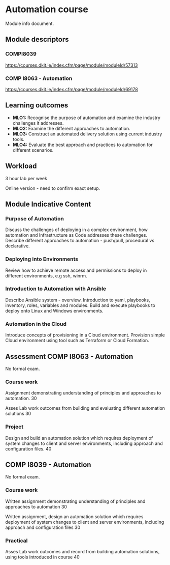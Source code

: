 # Automation course

Module info document.

## Module descriptors

### COMPI8039

https://courses.dkit.ie/index.cfm/page/module/moduleId/57313

### COMP I8063 - Automation

https://courses.dkit.ie/index.cfm/page/module/moduleId/69178

## Learning outcomes

- **MLO1:** Recognise the purpose of automation and examine the industry challenges it addresses.
- **MLO2:** Examine the different approaches to automation.
- **MLO3:** Construct an automated delivery solution using current industry tools.
- **MLO4:** Evaluate the best approach and practices to automation for different scenarios.


## Workload

3 hour lab per week

Online version - need to confirm exact setup. 


## Module Indicative Content

### Purpose of Automation

Discuss the challenges of deploying in a complex environment, how automation and Infrastructure as Code addresses these challenges.
Describe different approaches to automation - push/pull, procedural vs declarative.

### Deploying into Environments

Review how to achieve remote access and permissions to deploy in different environments, e.g ssh, winrm.

### Introduction to Automation with Ansible

Describe Ansible system - overview. Introduction to yaml, playbooks, inventory, roles, variables and modules.
Build and execute playbooks to deploy onto Linux and Windows environments.

### Automation in the Cloud

Introduce concepts of provisioning in a Cloud environment.
Provision simple Cloud environment using tool such as Terraform or Cloud Formation.


## Assessment COMP I8063 - Automation

No formal exam.

### Course work

Assignment demonstrating understanding of principles and approaches to automation.
30

Asses Lab work outcomes from building and evaluating different automation solutions
30

### Project

Design and build an automation solution which requires deployment of system changes to client and server environments, including approach and configuration files.
40


## COMP I8039 - Automation

No formal exam.

### Course work

Written assignment demonstrating understanding of principles and approaches to automation
30

Written assignment, design an automation solution which requires deployment of system changes to client and server environments, including approach and configuration files
30

### Practical

Asses Lab work outcomes and record from building automation solutions, using tools introduced in course
40


